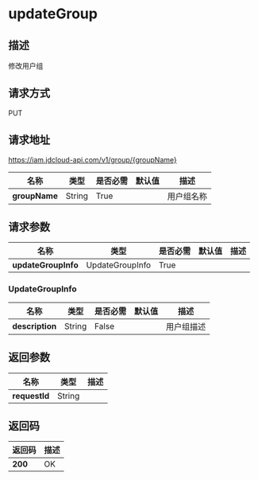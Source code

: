 # updateGroup


## 描述
修改用户组

## 请求方式
PUT

## 请求地址
https://iam.jdcloud-api.com/v1/group/{groupName}

|名称|类型|是否必需|默认值|描述|
|---|---|---|---|---|
|**groupName**|String|True| |用户组名称|

## 请求参数
|名称|类型|是否必需|默认值|描述|
|---|---|---|---|---|
|**updateGroupInfo**|UpdateGroupInfo|True| | |

### UpdateGroupInfo
|名称|类型|是否必需|默认值|描述|
|---|---|---|---|---|
|**description**|String|False| |用户组描述|

## 返回参数
|名称|类型|描述|
|---|---|---|
|**requestId**|String| |


## 返回码
|返回码|描述|
|---|---|
|**200**|OK|
